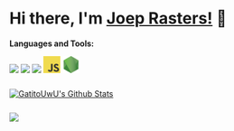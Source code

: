 # Hi there, I'm [Joep Rasters!](https://joeprasters.nl) 👋

**Languages and Tools:**  

<code><img height="30" src="https://image.flaticon.com/icons/png/512/226/226777.png"></code>
<code><img height="30" src="https://user-images.githubusercontent.com/674621/71187801-14e60a80-2280-11ea-94c9-e56576f76baf.png"></code>
<code><img height="30" src="https://upload.wikimedia.org/wikipedia/commons/thumb/9/9c/IntelliJ_IDEA_Icon.svg/1200px-IntelliJ_IDEA_Icon.svg.png"></code>
<code><img height="30" src="https://raw.githubusercontent.com/github/explore/80688e429a7d4ef2fca1e82350fe8e3517d3494d/topics/javascript/javascript.png"></code>
<code><img height="30" src="https://raw.githubusercontent.com/github/explore/80688e429a7d4ef2fca1e82350fe8e3517d3494d/topics/nodejs/nodejs.png"></code>    



### 

<a href="https://github.com/GamerJoep">
  <img align="center" src="https://github-readme-stats.anuraghazra1.vercel.app/api?username=GamerJoep&include_all_commits=true&show_icons=true&theme=radical&count_private=true" alt="GatitoUwU's Github Stats" />
  
</a>

### 

<a href="https://github.com/GamerJoep">
  <img align="center" src="https://github-readme-stats.anuraghazra1.vercel.app/api/top-langs/?username=GamerJoep&layout=compact&theme=radical" />
</a>
